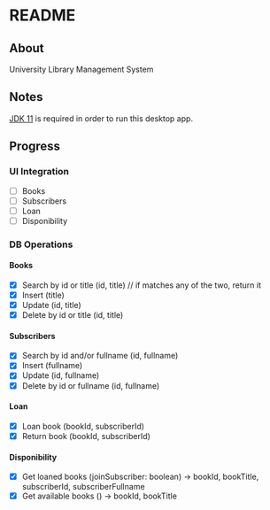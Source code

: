 # README

## About

University Library Management System

## Notes

[JDK 11](https://www.oracle.com/java/technologies/javase/jdk11-archive-downloads.html) is required in order to run this desktop app.<br/>

## Progress

### UI Integration

- [ ] Books
- [ ] Subscribers
- [ ] Loan
- [ ] Disponibility

### DB Operations

#### Books

- [X] Search by id or title (id, title)  // if matches any of the two, return it
- [X] Insert (title)
- [X] Update (id, title)
- [X] Delete by id or title (id, title)

#### Subscribers

- [X] Search by id and/or fullname (id, fullname)
- [X] Insert (fullname)
- [X] Update (id, fullname)
- [X] Delete by id or fullname (id, fullname)

#### Loan

- [X] Loan book (bookId, subscriberId)
- [X] Return book (bookId, subscriberId)

#### Disponibility

- [X] Get loaned books (joinSubscriber: boolean) -> bookId, bookTitle, subscriberId, subscriberFullname
- [X] Get available books () -> bookId, bookTitle
